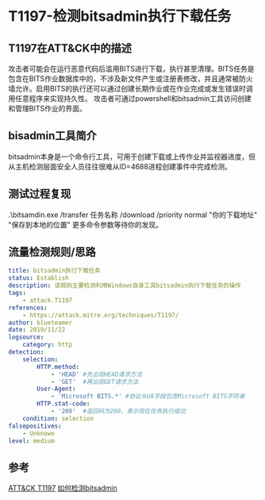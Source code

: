 # T1197-检测bitsadmin执行下载任务

## T1197在ATT&CK中的描述
攻击者可能会在运行恶意代码后滥用BITS进行下载，执行甚至清理。BITS任务是包含在BITS作业数据库中的，不涉及新文件产生或注册表修改，并且通常被防火墙允许。启用BITS的执行还可以通过创建长期作业或在作业完成或发生错误时调用任意程序来实现持久性。
攻击者可通过powershell和bitsadmin工具访问创建和管理BITS作业的界面。

## bisadmin工具简介
bitsadmin本身是一个命令行工具，可用于创建下载或上传作业并监视器进度，但从主机检测层面安全人员往往很难从ID=4688进程创建事件中完成检测。

## 测试过程复现
.\bitsamdin.exe /transfer 任务名称 /download /priority normal "你的下载地址" "保存到本地的位置"
更多命令参数等待你的发现。


## 流量检测规则/思路
```yml
title: bitsadmin执行下载任务
status: Establish
description: 该规则主要检测利用Windows自身工具bitsadmin执行下载任务的操作
tags:
    - attack.T1197
references:
    - https://attack.mitre.org/techniques/T1197/
author: blueteamer
date: 2019/11/22
logsource:
    category: http
detection:
    selection:
        HTTP.method:
            - 'HEAD' #先出现HEAD请求方法
            - 'GET'  #再出现GET请求方法
        User-Agent:
            - 'Microsoft BITS.*' #协议头UA字段包含Microsoft BITS字符串
        HTTP.stat-code:
            - '200'  #返回码为200，表示现在任务执行成功
    condition: selection
falsepositives:
    - Unknown
level: medium
```

## 参考
[ATT&CK T1197](https://attack.mitre.org/techniques/T1197)
[如何检测bitsadmin](https://blog.menasec.net/2019/03/initial-access-execution-windows.html)
